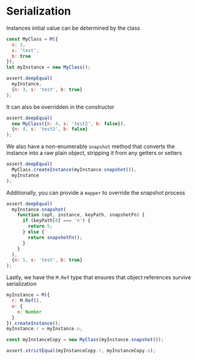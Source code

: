 # Serialization

Instances initial value can be determined by the class

```js
const MyClass = M({
  n: 3,
  s: 'test',
  b: true
});
let myInstance = new MyClass();

assert.deepEqual(
  myInstance,
  {n: 3, s: 'test', b: true}
);
```

It can also be overridden in the constructor

```js
assert.deepEqual(
  new MyClass({n: 4, s: 'test2', b: false}),
  {n: 4, s: 'test2', b: false}
);
```

We also have a non-enumerable `snapshot` method that converts the instance into a raw plain object, stripping it from any getters or setters

```js
assert.deepEqual(
  MyClass.createInstance(myInstance.snapshot()),
  myInstance
);
```

Additionally, you can provide a `mapper` to override the snapshot process

```js
assert.deepEqual(
  myInstance.snapshot(
    function (opt, instance, keyPath, snapshotFn) {
      if (keyPath[0] === 'n') {
        return 5;
      } else {
        return snapshotFn();
      }
    }
  ),
  {n: 5, s: 'test', b: true}
);
```

Lastly, we have the `M.Ref` type that ensures that object references survive serialization

```js
myInstance = M({
  r: M.Ref(),
  o: {
    n: Number
  }
}).createInstance();
myInstance.r = myInstance.o;

const myInstanceCopy = new MyClass(myInstance.snapshot());

assert.strictEqual(myInstanceCopy.r, myInstanceCopy.o);
```